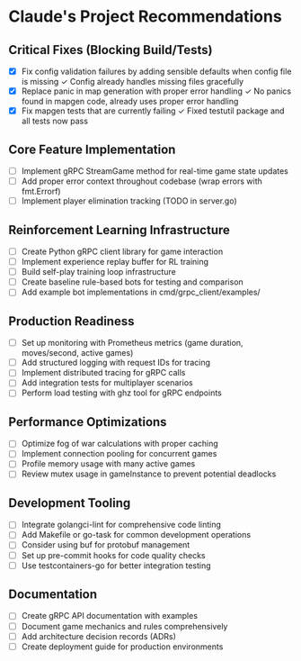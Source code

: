 # Claude's Project Recommendations

## Critical Fixes (Blocking Build/Tests)

- [x] Fix config validation failures by adding sensible defaults when config file is missing ✓ Config already handles missing files gracefully
- [x] Replace panic in map generation with proper error handling ✓ No panics found in mapgen code, already uses proper error handling
- [x] Fix mapgen tests that are currently failing ✓ Fixed testutil package and all tests now pass

## Core Feature Implementation

- [ ] Implement gRPC StreamGame method for real-time game state updates
- [ ] Add proper error context throughout codebase (wrap errors with fmt.Errorf)
- [ ] Implement player elimination tracking (TODO in server.go)

## Reinforcement Learning Infrastructure

- [ ] Create Python gRPC client library for game interaction
- [ ] Implement experience replay buffer for RL training
- [ ] Build self-play training loop infrastructure
- [ ] Create baseline rule-based bots for testing and comparison
- [ ] Add example bot implementations in cmd/grpc_client/examples/

## Production Readiness

- [ ] Set up monitoring with Prometheus metrics (game duration, moves/second, active games)
- [ ] Add structured logging with request IDs for tracing
- [ ] Implement distributed tracing for gRPC calls
- [ ] Add integration tests for multiplayer scenarios
- [ ] Perform load testing with ghz tool for gRPC endpoints

## Performance Optimizations

- [ ] Optimize fog of war calculations with proper caching
- [ ] Implement connection pooling for concurrent games
- [ ] Profile memory usage with many active games
- [ ] Review mutex usage in gameInstance to prevent potential deadlocks

## Development Tooling

- [ ] Integrate golangci-lint for comprehensive code linting
- [ ] Add Makefile or go-task for common development operations
- [ ] Consider using buf for protobuf management
- [ ] Set up pre-commit hooks for code quality checks
- [ ] Use testcontainers-go for better integration testing

## Documentation

- [ ] Create gRPC API documentation with examples
- [ ] Document game mechanics and rules comprehensively
- [ ] Add architecture decision records (ADRs)
- [ ] Create deployment guide for production environments